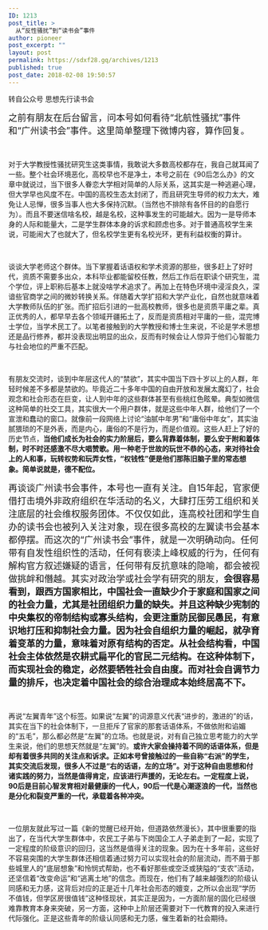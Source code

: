 ```yaml
---
ID: 1213
post_title: >
  从“反性骚扰”到“读书会”事件
author: pioneer
post_excerpt: ""
layout: post
permalink: https://sdxf28.gq/archives/1213
published: true
post_date: 2018-02-08 19:50:57
---
```

转自公众号 思想先行读书会

<span style="font-size: large;">之前有朋友在后台留言，问本号如何看待“北航性骚扰”事件和“广州读书会”事件。这里简单整理下微博内容，算作回复。</span>

&nbsp;

对于大学教授性骚扰研究生这类事情，我敢说大多数高校都存在，我自己就耳闻了一些。整个社会环境恶化，高校早也不是净土，本号之前在《90后怎么办》的文章中就说过，当下很多人眷恋大学相对简单的人际关系，这其实是一种逃避心理，但大学早也风度不在。中国的高校生态太封闭了，而且研究生导师的权力太大，难免让人忌惮，很多当事人也大多保持沉默。（当然也不排除有各怀目的的自愿行为）。而且不要迷信啥名校，越是名校，这种事发生的可能越大。因为一是导师本身的人际和能量大，二是学生群体本身的诉求和顾虑也多。对于普通高校学生来说，可能闹大了也就大了，但名校学生更有名校光环，更有利益权衡的算计。

&nbsp;

谈谈大学老师这个群体。当下掌握着话语权和学术资源的那些，很多赶上了好时代，资质不需要多出众，本科毕业都能留校任教，然后工作后在职读个研究生，混个学位，评上职称后基本上就没啥学术追求了。再加上在特色环境中浸淫良久，深谙些官商学之间的微妙转换关系。伴随着大学扩招和大学产业化，自然也就意味着大学教师队伍的扩张。而扩招后引进的一批高校教师，很多也是资质平庸之辈。真正优秀的人，都早早去各个领域开疆拓土了，反而是资质相对平庸的一些，混完博士学位，当学术民工了。以笔者接触到的大学教授和博士生来说，不论是学术思想还是品行修养，都并没表现出明显的出众，反而有时候会让人惊异于他们心智能力与社会地位的严重不匹配。

&nbsp;

有朋友交流时，谈到中年层这代人的“禁欲”，其实中国当下四十岁以上的人群，年轻时候差不多都是禁欲的。毕竟近二十多年中国的自由开放和发展太魔幻了，社会观念和社会形态在巨变，让人到中年的这些群体甚至有些桃红色眩晕。典型如微信这种简单的社交工具，其实很大一个用户群体，就是这些中年人群，给他们了一个宣泄和蠢动的窗口。就像前一段网络上讨论“油腻中年男”和“庸俗中年女”，其实油腻猥琐的不是外表，而是内心，庸俗的不是行为，而是价值观。这些人赶上了好的历史节点，<strong>当他们成长为社会的实力阶层后，要么背靠着体制，要么安于附和着体制，时不时还感激不尽大唱赞歌。用一种老于世故的玩世不恭的心态，来对待社会上的人和事，玩转权势和玩弄女性，“权钱性”便是他们那陈旧脑子里的常态想象。简单说就是，德不配位。</strong>
<span style="font-size: large;">                      </span>

<span style="font-size: large;">再谈谈广州读书会事件，本号也一直有关注。自15年起，官家便借打击境外非政府组织在华活动的名义，大肆打压劳工组织和关注底层的社会维权服务团体。不仅仅如此，连高校社团和学生自办的读书会也被列入关注对象，现在很多高校的左翼读书会基本都停摆。而这次的“广州读书会”事件，就是一次明确动向。任何带有自发性组织性的活动，任何有亵渎上峰权威的行为，任何有解构官方叙述嫌疑的语言，任何带有反抗意味的隐喻，都会被视做挑衅和僭越。其实对政治学或社会学有研究的朋友，<strong>会很容易看到，跟西方国家相比，中国社会一直缺少介于家庭和国家之间的社会力量，尤其是社团组织力量的缺失。并且这种缺少宪制的中央集权的帝制结构或寡头结构，会更注重防民御民愚民，有意识地打压和抑制社会力量。因为社会自组织力量的崛起，就孕育着变革的力量，意味着对原有结构的否定。从社会结构看，中国社会主体依然是农耕式扁平化的官民二元结构。在这种体制下，而实现社会的稳定，必然要牺牲社会自由度。而对社会自调节力量的排斥，也决定着中国社会的综合治理成本始终居高不下。</strong></span>

&nbsp;

再说“左翼青年”这个标签。如果说“左翼”的词源意义代表“进步的，激进的”的话，其实在当下的社会体制下，一旦拒斥了官家的那套话语体系，不做依附和谄媚的“五毛”，那么都必然是“左翼”的立场。也就是说，对有自己独立思考能力的大学生来说，他们的思想天然就是“左翼”的。<strong>或许大家会操持着不同的话语体系，但是却有着很多共同的关注点和诉求。正如本号曾接触过的一些自称“右派”的学生，其实交流后发现，很多人不过是“右的话语，左的立场”。对于这种自由思想和付诸实践的努力，当然是值得肯定，应该进行声援的，无论左右。一定程度上说，90后是目前心智发育相对最健康的一代人，90后一代是心潮逐浪的一代，当然也是分化和裂变严重的一代，承载着各种冲突。</strong>

&nbsp;

一位朋友就此写过一篇《新的觉醒已经开始，但道路依然漫长》，其中很重要的指出了，在当代大学生群体中，农民工子弟与下岗国企工人子弟走到了一起，实现了一定程度的阶级意识的回归，这当然是值得关注的现象。因为在十多年前，这些好不容易突围的大学生群体还相信着通过努力可以实现社会的阶层流动，而不屑于那些城里人的“底层想象”和怜悯式帮助，也不看好那些或空泛或狭隘的“支农”活动，还坚信着“改变命运”和“逃离土地”的信念。而现在，他们有了越来越强烈的阶级认同感和无力感，这背后对应的正是近十几年社会形态的嬗变，之所以会出现“学历不值钱，但学区房很值钱”这种怪现状，其实正是因为，一方面阶层的固化已经很难靠教育本身来突破，另一方面，这种中上阶层还需要对下一代教育的投入来进行代际强化。正是这些青年的阶级认同感和无力感，催生着新的社会期待。